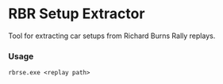 # RBR Setup Extractor
Tool for extracting car setups from Richard Burns Rally replays.

### Usage
```
rbrse.exe <replay path>
```
